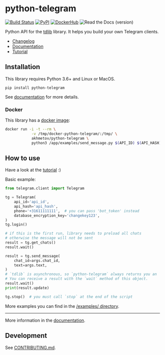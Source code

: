 # python-telegram

[![Build Status](https://github.com/alexander-akhmetov/python-telegram/workflows/python-telegram%20tests/badge.svg)](https://github.com/alexander-akhmetov/python-telegram/actions)
[![PyPI](https://img.shields.io/pypi/v/python-telegram.svg)](https://pypi.python.org/pypi/python-telegram)
[![DockerHub](https://img.shields.io/docker/automated/akhmetov/python-telegram.svg)](https://hub.docker.com/r/akhmetov/python-telegram/)
![Read the Docs (version)](https://img.shields.io/readthedocs/pip/stable.svg)

Python API for the [tdlib](https://github.com/tdlib/td) library.
It helps you build your own Telegram clients.

* [Changelog](https://python-telegram.readthedocs.io/en/latest/changelog.html)
* [Documentation](http://python-telegram.readthedocs.io)
* [Tutorial](http://python-telegram.readthedocs.io/en/latest/tutorial.html)

## Installation

This library requires Python 3.6+ and Linux or MacOS.

```shell
pip install python-telegram
```

See [documentation](http://python-telegram.readthedocs.io/en/latest/#installation) for more details.

### Docker

This library has a [docker image](https://hub.docker.com/r/akhmetov/python-telegram/):

```sh
docker run -i -t --rm \
            -v /tmp/docker-python-telegram/:/tmp/ \
            akhmetov/python-telegram \
            python3 /app/examples/send_message.py $(API_ID) $(API_HASH) $(PHONE) $(CHAT_ID) $(TEXT)
```

## How to use

Have a look at the [tutorial](http://python-telegram.readthedocs.io/en/latest/tutorial.html) :)

Basic example:
```python
from telegram.client import Telegram

tg = Telegram(
    api_id='api_id',
    api_hash='api_hash',
    phone='+31611111111',  # you can pass 'bot_token' instead
    database_encryption_key='changekey123',
)
tg.login()

# if this is the first run, library needs to preload all chats
# otherwise the message will not be sent
result = tg.get_chats()
result.wait()

result = tg.send_message(
    chat_id=args.chat_id,
    text=args.text,
)
# `tdlib` is asynchronous, so `python-telegram` always returns you an `AsyncResult` object.
# You can receive a result with the `wait` method of this object.
result.wait()
print(result.update)

tg.stop()  # you must call `stop` at the end of the script
```

More examples you can find in the [/examples/ directory](https://github.com/alexander-akhmetov/python-telegram/tree/master/examples).

----

More information in the [documentation](http://python-telegram.readthedocs.io).

## Development

See [CONTRIBUTING.md](https://github.com/alexander-akhmetov/python-telegram/blob/master/CONTRIBUTING.md).